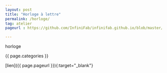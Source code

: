 ```yaml
---
layout: post
title: "Horloge à lettre"
permalink: /horloge/
tag: atelier
pageurl : https://github.com/InfiniFab/infinifab.github.io/blob/master/ateliers/_posts/2022-06-01-horloge_lettre.md

---
```



horloge

{{ page.categories }}


 [lien]({{ page.pageurl }}){:target="_blank"} 